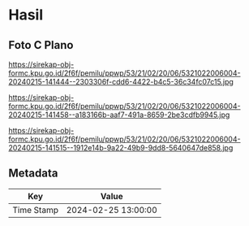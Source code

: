 # Hasil

## Foto C Plano

https://sirekap-obj-formc.kpu.go.id/2f6f/pemilu/ppwp/53/21/02/20/06/5321022006004-20240215-141444--2303306f-cdd6-4422-b4c5-36c34fc07c15.jpg

https://sirekap-obj-formc.kpu.go.id/2f6f/pemilu/ppwp/53/21/02/20/06/5321022006004-20240215-141458--a183166b-aaf7-491a-8659-2be3cdfb9945.jpg

https://sirekap-obj-formc.kpu.go.id/2f6f/pemilu/ppwp/53/21/02/20/06/5321022006004-20240215-141515--1912e14b-9a22-49b9-9dd8-5640647de858.jpg


## Metadata

| Key        | Value               |
| ---------- | ------------------- |
| Time Stamp | 2024-02-25 13:00:00 |



